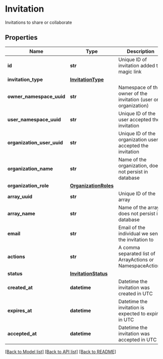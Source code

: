 # Invitation

Invitations to share or collaborate

## Properties
Name | Type | Description | Notes
------------ | ------------- | ------------- | -------------
**id** | **str** | Unique ID of invitation added to magic link | [optional] 
**invitation_type** | [**InvitationType**](InvitationType.md) |  | [optional] 
**owner_namespace_uuid** | **str** | Namespace of the owner of the invitation (user or organization) | [optional] 
**user_namespace_uuid** | **str** | Unique ID of the user accepted the invitation | [optional] 
**organization_user_uuid** | **str** | Unique ID of the organization user accepted the invitation | [optional] 
**organization_name** | **str** | Name of the organization, does not persist in database | [optional] 
**organization_role** | [**OrganizationRoles**](OrganizationRoles.md) |  | [optional] 
**array_uuid** | **str** | Unique ID of the array | [optional] 
**array_name** | **str** | Name of the array, does not persist in database | [optional] 
**email** | **str** | Email of the individual we send the invitation to | [optional] 
**actions** | **str** | A comma separated list of ArrayActions or NamespaceActions | [optional] 
**status** | [**InvitationStatus**](InvitationStatus.md) |  | [optional] 
**created_at** | **datetime** | Datetime the invitation was created in UTC | [optional] 
**expires_at** | **datetime** | Datetime the invitation is expected to expire in UTC | [optional] 
**accepted_at** | **datetime** | Datetime the invitation was accepted in UTC | [optional] 

[[Back to Model list]](../README.md#documentation-for-models) [[Back to API list]](../README.md#documentation-for-api-endpoints) [[Back to README]](../README.md)


